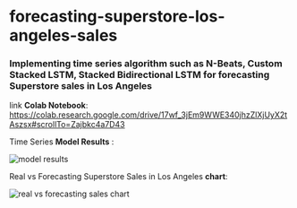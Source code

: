 # forecasting-superstore-los-angeles-sales
### Implementing **time series algorithm** such as **N-Beats, Custom Stacked LSTM, Stacked Bidirectional LSTM** for forecasting Superstore sales in Los Angeles

link **Colab Notebook**: https://colab.research.google.com/drive/17wf_3jEm9WWE340jhzZlXjUyX2tAszsx#scrollTo=Zajbkc4a7D43

Time Series **Model Results** : 

![model results](https://github.com/helmiagng/forecasting-superstore-los-angeles-sales/assets/68595414/7e85334d-fe4e-45f5-ae60-2fd4c454cf7a)

Real vs Forecasting Superstore Sales in Los Angeles **chart**:

![real vs forecasting sales chart ](https://github.com/helmiagng/forecasting-superstore-los-angeles-sales/assets/68595414/91eae300-ccf0-40cd-8f24-fe349227a0a0)

